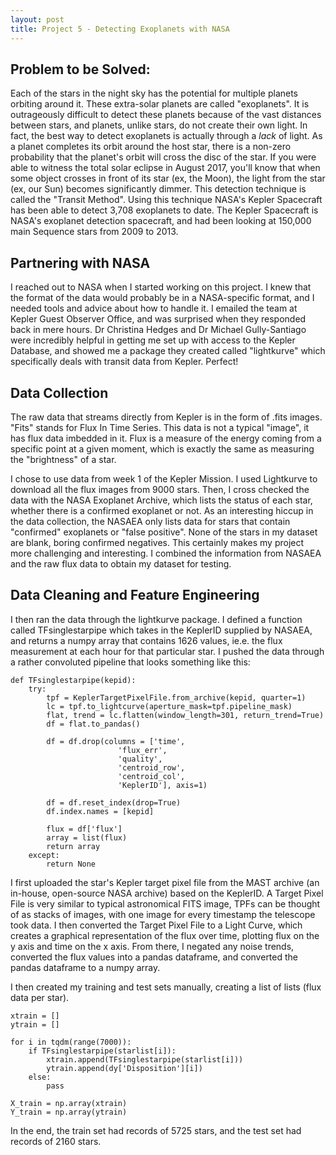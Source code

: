 ```yaml
---
layout: post
title: Project 5 - Detecting Exoplanets with NASA
---
```


## Problem to be Solved:
Each of the stars in the night sky has the potential for multiple planets orbiting around it. These extra-solar planets are called "exoplanets". It is outrageously difficult to detect these planets because of the vast distances between stars, and planets, unlike stars, do not create their own light. In fact, the best way to detect exoplanets is actually through a *lack* of light. As a planet completes its orbit around the host star, there is a non-zero probability that the planet's orbit will cross the disc of the star. If you were able to witness the total solar eclipse in August 2017, you'll know that when some object crosses in front of its star (ex, the Moon), the light from the star (ex, our Sun) becomes significantly dimmer. This detection technique is called the "Transit Method". Using this technique NASA's Kepler Spacecraft has been able to detect 3,708 exoplanets to date. The Kepler Spacecraft is NASA's exoplanet detection spacecraft, and had been looking at 150,000 main Sequence stars from 2009 to 2013.

## Partnering with NASA
I reached out to NASA when I started working on this project. I knew that the format of the data would probably be in a NASA-specific format, and I needed tools and advice about how to handle it. I emailed the team at Kepler Guest Observer Office, and was surprised when they responded back in mere hours. Dr Christina Hedges and Dr Michael Gully-Santiago were incredibly helpful in getting me set up with access to the Kepler Database, and showed me a package they created called "lightkurve" which specifically deals with transit data from Kepler. Perfect! 

## Data Collection
The raw data that streams directly from Kepler is in the form of .fits images. "Fits" stands for Flux In Time Series. This data is not a typical "image", it has flux data imbedded in it. Flux is a measure of the energy coming from a specific point at a given moment, which is exactly the same as measuring the "brightness" of a star. 

I chose to use data from week 1 of the Kepler Mission. I used Lightkurve to download all the flux images from 9000 stars. Then, I cross checked the data with the NASA Exoplanet Archive, which lists the status of each star, whether there is a confirmed exoplanet or not. As an interesting hiccup in the data collection, the NASAEA only lists data for stars that contain "confirmed" exoplanets or "false positive". None of the stars in my dataset are blank, boring confirmed negatives. This certainly makes my project more challenging and interesting. I combined the information from NASAEA and the raw flux data to obtain my dataset for testing.  

## Data Cleaning and Feature Engineering
I then ran the data through the lightkurve package. I defined a function called TFsinglestarpipe which takes in the KeplerID supplied by NASAEA, and returns a numpy array that contains 1626 values, ie.e. the flux measurement at each hour for that particular star. I pushed the data through a rather convoluted pipeline that looks something like this:
```
def TFsinglestarpipe(kepid):
    try:
        tpf = KeplerTargetPixelFile.from_archive(kepid, quarter=1)  
        lc = tpf.to_lightcurve(aperture_mask=tpf.pipeline_mask)
        flat, trend = lc.flatten(window_length=301, return_trend=True)
        df = flat.to_pandas()
    
        df = df.drop(columns = ['time', 
                        'flux_err', 
                        'quality', 
                        'centroid_row', 
                        'centroid_col',
                        'KeplerID'], axis=1)
    
        df = df.reset_index(drop=True)
        df.index.names = [kepid]
    
        flux = df['flux']
        array = list(flux)
        return array
    except:
        return None
```
I first uploaded the star's Kepler target pixel file from the MAST archive (an in-house, open-source NASA archive) based on the KeplerID. A Target Pixel File is very similar to typical astronomical FITS image, TPFs can be thought of as stacks of images, with one image for every timestamp the telescope took data. I then converted the Target Pixel File to a Light Curve, which creates a graphical representation of the flux over time, plotting flux on the y axis and time on the x axis. From there, I negated any noise trends, converted the flux values into a pandas dataframe, and converted the pandas dataframe to a numpy array.  

I then created my training and test sets manually, creating a list of lists (flux data per star).
```
xtrain = []
ytrain = []

for i in tqdm(range(7000)):
    if TFsinglestarpipe(starlist[i]):
        xtrain.append(TFsinglestarpipe(starlist[i]))
        ytrain.append(dy['Disposition'][i])
    else:
        pass

X_train = np.array(xtrain)
Y_train = np.array(ytrain)
```
In the end, the train set had records of 5725 stars, and the test set had records of 2160 stars.
